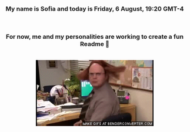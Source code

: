 


<div align="center">
<h3 >My name is Sofia and today is Friday, 6 August, 19:20 GMT-4</h3><br>
<h3 >For now, me and my personalities are working to create a fun Readme 👋
</h3><br>
<img src='img/dwight.gif' alt='working...'/>
</div>
